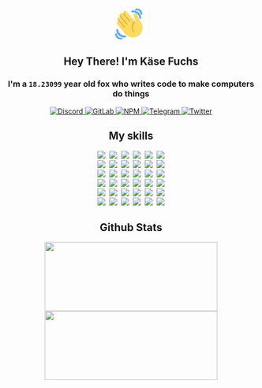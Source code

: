 <div><p align=center><img src=./resources/images/wave.gif width=64px height=64px></p><h2 align=center>Hey There! I'm Käse Fuchs</h2><h3 align=center>I'm a <code>18.23099</code> year old fox who writes code to make computers do things</h3><p align=center><a href=https://discord.com/users/507526681125322772><img alt=Discord src="https://img.shields.io/badge/Discord-5865F2?logo=discord&logoColor=white&style=flat-square#a647d885c6ef0712c415efbff78e7b4a"> </a><a href=https://gitlab.com/kasefuchs><img alt=GitLab src="https://img.shields.io/badge/GitLab-330F63?logo=gitlab&logoColor=white&style=flat-square#a647d885c6ef0712c415efbff78e7b4a"> </a><a href=https://npmjs.com/~kasefuchs><img alt=NPM src="https://img.shields.io/badge/NPM-CB3837?logo=npm&logoColor=white&style=flat-square#a647d885c6ef0712c415efbff78e7b4a"> </a><a href=https://t.me/kasefuchs><img alt=Telegram src="https://img.shields.io/badge/Telegram-2CA5E0?logo=telegram&logoColor=white&style=flat-square#a647d885c6ef0712c415efbff78e7b4a"> </a><a href=https://twitter.com/kasefuchs><img alt=Twitter src="https://img.shields.io/badge/Twitter-1DA1F2?logo=twitter&logoColor=white&style=flat-square#a647d885c6ef0712c415efbff78e7b4a"></a></p><h2 align=center>My skills</h2><p align=center><a href=https://aws.amazon.com/ ><picture><source srcset="https://skillicons.dev/icons?i=aws&theme=dark#a647d885c6ef0712c415efbff78e7b4a" media="(prefers-color-scheme: dark)"><source srcset="https://skillicons.dev/icons?i=aws&theme=light#a647d885c6ef0712c415efbff78e7b4a" media="(prefers-color-scheme: light), (prefers-color-scheme: no-preference)"><img src="https://skillicons.dev/icons?i=aws&theme=light#a647d885c6ef0712c415efbff78e7b4a"></picture></a>&nbsp;&nbsp;<a href=https://en.wikipedia.org/wiki/Bash_(Unix_shell)><picture><source srcset="https://skillicons.dev/icons?i=bash&theme=dark#a647d885c6ef0712c415efbff78e7b4a" media="(prefers-color-scheme: dark)"><source srcset="https://skillicons.dev/icons?i=bash&theme=light#a647d885c6ef0712c415efbff78e7b4a" media="(prefers-color-scheme: light), (prefers-color-scheme: no-preference)"><img src="https://skillicons.dev/icons?i=bash&theme=light#a647d885c6ef0712c415efbff78e7b4a"></picture></a>&nbsp;&nbsp;<a href=https://discord.com/developers/docs><picture><source srcset="https://skillicons.dev/icons?i=bots&theme=dark#a647d885c6ef0712c415efbff78e7b4a" media="(prefers-color-scheme: dark)"><source srcset="https://skillicons.dev/icons?i=bots&theme=light#a647d885c6ef0712c415efbff78e7b4a" media="(prefers-color-scheme: light), (prefers-color-scheme: no-preference)"><img src="https://skillicons.dev/icons?i=bots&theme=light#a647d885c6ef0712c415efbff78e7b4a"></picture></a>&nbsp;&nbsp;<a href=https://www.cloudflare.com/ ><picture><source srcset="https://skillicons.dev/icons?i=cloudflare&theme=dark#a647d885c6ef0712c415efbff78e7b4a" media="(prefers-color-scheme: dark)"><source srcset="https://skillicons.dev/icons?i=cloudflare&theme=light#a647d885c6ef0712c415efbff78e7b4a" media="(prefers-color-scheme: light), (prefers-color-scheme: no-preference)"><img src="https://skillicons.dev/icons?i=cloudflare&theme=light#a647d885c6ef0712c415efbff78e7b4a"></picture></a>&nbsp;&nbsp;<a href=https://en.wikipedia.org/wiki/CSS><picture><source srcset="https://skillicons.dev/icons?i=css&theme=dark#a647d885c6ef0712c415efbff78e7b4a" media="(prefers-color-scheme: dark)"><source srcset="https://skillicons.dev/icons?i=css&theme=light#a647d885c6ef0712c415efbff78e7b4a" media="(prefers-color-scheme: light), (prefers-color-scheme: no-preference)"><img src="https://skillicons.dev/icons?i=css&theme=light#a647d885c6ef0712c415efbff78e7b4a"></picture></a>&nbsp;&nbsp;<a href=https://www.docker.com/ ><picture><source srcset="https://skillicons.dev/icons?i=docker&theme=dark#a647d885c6ef0712c415efbff78e7b4a" media="(prefers-color-scheme: dark)"><source srcset="https://skillicons.dev/icons?i=docker&theme=light#a647d885c6ef0712c415efbff78e7b4a" media="(prefers-color-scheme: light), (prefers-color-scheme: no-preference)"><img src="https://skillicons.dev/icons?i=docker&theme=light#a647d885c6ef0712c415efbff78e7b4a"></picture></a><br><a href=https://www.electronjs.org/ ><picture><source srcset="https://skillicons.dev/icons?i=electron&theme=dark#a647d885c6ef0712c415efbff78e7b4a" media="(prefers-color-scheme: dark)"><source srcset="https://skillicons.dev/icons?i=electron&theme=light#a647d885c6ef0712c415efbff78e7b4a" media="(prefers-color-scheme: light), (prefers-color-scheme: no-preference)"><img src="https://skillicons.dev/icons?i=electron&theme=light#a647d885c6ef0712c415efbff78e7b4a"></picture></a>&nbsp;&nbsp;<a href=https://expressjs.com/ ><picture><source srcset="https://skillicons.dev/icons?i=express&theme=dark#a647d885c6ef0712c415efbff78e7b4a" media="(prefers-color-scheme: dark)"><source srcset="https://skillicons.dev/icons?i=express&theme=light#a647d885c6ef0712c415efbff78e7b4a" media="(prefers-color-scheme: light), (prefers-color-scheme: no-preference)"><img src="https://skillicons.dev/icons?i=express&theme=light#a647d885c6ef0712c415efbff78e7b4a"></picture></a>&nbsp;&nbsp;<a href=https://www.figma.com/ ><picture><source srcset="https://skillicons.dev/icons?i=figma&theme=dark#a647d885c6ef0712c415efbff78e7b4a" media="(prefers-color-scheme: dark)"><source srcset="https://skillicons.dev/icons?i=figma&theme=light#a647d885c6ef0712c415efbff78e7b4a" media="(prefers-color-scheme: light), (prefers-color-scheme: no-preference)"><img src="https://skillicons.dev/icons?i=figma&theme=light#a647d885c6ef0712c415efbff78e7b4a"></picture></a>&nbsp;&nbsp;<a href=https://firebase.google.com/ ><picture><source srcset="https://skillicons.dev/icons?i=firebase&theme=dark#a647d885c6ef0712c415efbff78e7b4a" media="(prefers-color-scheme: dark)"><source srcset="https://skillicons.dev/icons?i=firebase&theme=light#a647d885c6ef0712c415efbff78e7b4a" media="(prefers-color-scheme: light), (prefers-color-scheme: no-preference)"><img src="https://skillicons.dev/icons?i=firebase&theme=light#a647d885c6ef0712c415efbff78e7b4a"></picture></a>&nbsp;&nbsp;<a href=https://flask.palletsprojects.com/ ><picture><source srcset="https://skillicons.dev/icons?i=flask&theme=dark#a647d885c6ef0712c415efbff78e7b4a" media="(prefers-color-scheme: dark)"><source srcset="https://skillicons.dev/icons?i=flask&theme=light#a647d885c6ef0712c415efbff78e7b4a" media="(prefers-color-scheme: light), (prefers-color-scheme: no-preference)"><img src="https://skillicons.dev/icons?i=flask&theme=light#a647d885c6ef0712c415efbff78e7b4a"></picture></a>&nbsp;&nbsp;<a href=https://cloud.google.com/ ><picture><source srcset="https://skillicons.dev/icons?i=gcp&theme=dark#a647d885c6ef0712c415efbff78e7b4a" media="(prefers-color-scheme: dark)"><source srcset="https://skillicons.dev/icons?i=gcp&theme=light#a647d885c6ef0712c415efbff78e7b4a" media="(prefers-color-scheme: light), (prefers-color-scheme: no-preference)"><img src="https://skillicons.dev/icons?i=gcp&theme=light#a647d885c6ef0712c415efbff78e7b4a"></picture></a><br><a href=https://git-scm.com/ ><picture><source srcset="https://skillicons.dev/icons?i=git&theme=dark#a647d885c6ef0712c415efbff78e7b4a" media="(prefers-color-scheme: dark)"><source srcset="https://skillicons.dev/icons?i=git&theme=light#a647d885c6ef0712c415efbff78e7b4a" media="(prefers-color-scheme: light), (prefers-color-scheme: no-preference)"><img src="https://skillicons.dev/icons?i=git&theme=light#a647d885c6ef0712c415efbff78e7b4a"></picture></a>&nbsp;&nbsp;<a href=https://github.com/ ><picture><source srcset="https://skillicons.dev/icons?i=github&theme=dark#a647d885c6ef0712c415efbff78e7b4a" media="(prefers-color-scheme: dark)"><source srcset="https://skillicons.dev/icons?i=github&theme=light#a647d885c6ef0712c415efbff78e7b4a" media="(prefers-color-scheme: light), (prefers-color-scheme: no-preference)"><img src="https://skillicons.dev/icons?i=github&theme=light#a647d885c6ef0712c415efbff78e7b4a"></picture></a>&nbsp;&nbsp;<a href=https://gitlab.com/ ><picture><source srcset="https://skillicons.dev/icons?i=gitlab&theme=dark#a647d885c6ef0712c415efbff78e7b4a" media="(prefers-color-scheme: dark)"><source srcset="https://skillicons.dev/icons?i=gitlab&theme=light#a647d885c6ef0712c415efbff78e7b4a" media="(prefers-color-scheme: light), (prefers-color-scheme: no-preference)"><img src="https://skillicons.dev/icons?i=gitlab&theme=light#a647d885c6ef0712c415efbff78e7b4a"></picture></a>&nbsp;&nbsp;<a href=https://www.heroku.com/ ><picture><source srcset="https://skillicons.dev/icons?i=heroku&theme=dark#a647d885c6ef0712c415efbff78e7b4a" media="(prefers-color-scheme: dark)"><source srcset="https://skillicons.dev/icons?i=heroku&theme=light#a647d885c6ef0712c415efbff78e7b4a" media="(prefers-color-scheme: light), (prefers-color-scheme: no-preference)"><img src="https://skillicons.dev/icons?i=heroku&theme=light#a647d885c6ef0712c415efbff78e7b4a"></picture></a>&nbsp;&nbsp;<a href=https://en.wikipedia.org/wiki/HTML><picture><source srcset="https://skillicons.dev/icons?i=html&theme=dark#a647d885c6ef0712c415efbff78e7b4a" media="(prefers-color-scheme: dark)"><source srcset="https://skillicons.dev/icons?i=html&theme=light#a647d885c6ef0712c415efbff78e7b4a" media="(prefers-color-scheme: light), (prefers-color-scheme: no-preference)"><img src="https://skillicons.dev/icons?i=html&theme=light#a647d885c6ef0712c415efbff78e7b4a"></picture></a>&nbsp;&nbsp;<a href=https://en.wikipedia.org/wiki/JavaScript><picture><source srcset="https://skillicons.dev/icons?i=js&theme=dark#a647d885c6ef0712c415efbff78e7b4a" media="(prefers-color-scheme: dark)"><source srcset="https://skillicons.dev/icons?i=js&theme=light#a647d885c6ef0712c415efbff78e7b4a" media="(prefers-color-scheme: light), (prefers-color-scheme: no-preference)"><img src="https://skillicons.dev/icons?i=js&theme=light#a647d885c6ef0712c415efbff78e7b4a"></picture></a><br><a href=https://en.wikipedia.org/wiki/Linux><picture><source srcset="https://skillicons.dev/icons?i=linux&theme=dark#a647d885c6ef0712c415efbff78e7b4a" media="(prefers-color-scheme: dark)"><source srcset="https://skillicons.dev/icons?i=linux&theme=light#a647d885c6ef0712c415efbff78e7b4a" media="(prefers-color-scheme: light), (prefers-color-scheme: no-preference)"><img src="https://skillicons.dev/icons?i=linux&theme=light#a647d885c6ef0712c415efbff78e7b4a"></picture></a>&nbsp;&nbsp;<a href=https://mui.com/ ><picture><source srcset="https://skillicons.dev/icons?i=materialui&theme=dark#a647d885c6ef0712c415efbff78e7b4a" media="(prefers-color-scheme: dark)"><source srcset="https://skillicons.dev/icons?i=materialui&theme=light#a647d885c6ef0712c415efbff78e7b4a" media="(prefers-color-scheme: light), (prefers-color-scheme: no-preference)"><img src="https://skillicons.dev/icons?i=materialui&theme=light#a647d885c6ef0712c415efbff78e7b4a"></picture></a>&nbsp;&nbsp;<a href=https://en.wikipedia.org/wiki/Markdown><picture><source srcset="https://skillicons.dev/icons?i=md&theme=dark#a647d885c6ef0712c415efbff78e7b4a" media="(prefers-color-scheme: dark)"><source srcset="https://skillicons.dev/icons?i=md&theme=light#a647d885c6ef0712c415efbff78e7b4a" media="(prefers-color-scheme: light), (prefers-color-scheme: no-preference)"><img src="https://skillicons.dev/icons?i=md&theme=light#a647d885c6ef0712c415efbff78e7b4a"></picture></a>&nbsp;&nbsp;<a href=https://www.mongodb.com/ ><picture><source srcset="https://skillicons.dev/icons?i=mongodb&theme=dark#a647d885c6ef0712c415efbff78e7b4a" media="(prefers-color-scheme: dark)"><source srcset="https://skillicons.dev/icons?i=mongodb&theme=light#a647d885c6ef0712c415efbff78e7b4a" media="(prefers-color-scheme: light), (prefers-color-scheme: no-preference)"><img src="https://skillicons.dev/icons?i=mongodb&theme=light#a647d885c6ef0712c415efbff78e7b4a"></picture></a>&nbsp;&nbsp;<a href=https://www.mysql.com/ ><picture><source srcset="https://skillicons.dev/icons?i=mysql&theme=dark#a647d885c6ef0712c415efbff78e7b4a" media="(prefers-color-scheme: dark)"><source srcset="https://skillicons.dev/icons?i=mysql&theme=light#a647d885c6ef0712c415efbff78e7b4a" media="(prefers-color-scheme: light), (prefers-color-scheme: no-preference)"><img src="https://skillicons.dev/icons?i=mysql&theme=light#a647d885c6ef0712c415efbff78e7b4a"></picture></a>&nbsp;&nbsp;<a href=https://nextjs.org/ ><picture><source srcset="https://skillicons.dev/icons?i=nextjs&theme=dark#a647d885c6ef0712c415efbff78e7b4a" media="(prefers-color-scheme: dark)"><source srcset="https://skillicons.dev/icons?i=nextjs&theme=light#a647d885c6ef0712c415efbff78e7b4a" media="(prefers-color-scheme: light), (prefers-color-scheme: no-preference)"><img src="https://skillicons.dev/icons?i=nextjs&theme=light#a647d885c6ef0712c415efbff78e7b4a"></picture></a><br><a href=https://nodejs.org/en/ ><picture><source srcset="https://skillicons.dev/icons?i=nodejs&theme=dark#a647d885c6ef0712c415efbff78e7b4a" media="(prefers-color-scheme: dark)"><source srcset="https://skillicons.dev/icons?i=nodejs&theme=light#a647d885c6ef0712c415efbff78e7b4a" media="(prefers-color-scheme: light), (prefers-color-scheme: no-preference)"><img src="https://skillicons.dev/icons?i=nodejs&theme=light#a647d885c6ef0712c415efbff78e7b4a"></picture></a>&nbsp;&nbsp;<a href=https://www.postgresql.org/ ><picture><source srcset="https://skillicons.dev/icons?i=postgres&theme=dark#a647d885c6ef0712c415efbff78e7b4a" media="(prefers-color-scheme: dark)"><source srcset="https://skillicons.dev/icons?i=postgres&theme=light#a647d885c6ef0712c415efbff78e7b4a" media="(prefers-color-scheme: light), (prefers-color-scheme: no-preference)"><img src="https://skillicons.dev/icons?i=postgres&theme=light#a647d885c6ef0712c415efbff78e7b4a"></picture></a>&nbsp;&nbsp;<a href=https://learn.microsoft.com/en-us/powershell/ ><picture><source srcset="https://skillicons.dev/icons?i=powershell&theme=dark#a647d885c6ef0712c415efbff78e7b4a" media="(prefers-color-scheme: dark)"><source srcset="https://skillicons.dev/icons?i=powershell&theme=light#a647d885c6ef0712c415efbff78e7b4a" media="(prefers-color-scheme: light), (prefers-color-scheme: no-preference)"><img src="https://skillicons.dev/icons?i=powershell&theme=light#a647d885c6ef0712c415efbff78e7b4a"></picture></a>&nbsp;&nbsp;<a href=https://www.python.org/ ><picture><source srcset="https://skillicons.dev/icons?i=py&theme=dark#a647d885c6ef0712c415efbff78e7b4a" media="(prefers-color-scheme: dark)"><source srcset="https://skillicons.dev/icons?i=py&theme=light#a647d885c6ef0712c415efbff78e7b4a" media="(prefers-color-scheme: light), (prefers-color-scheme: no-preference)"><img src="https://skillicons.dev/icons?i=py&theme=light#a647d885c6ef0712c415efbff78e7b4a"></picture></a>&nbsp;&nbsp;<a href=https://www.raspberrypi.org/ ><picture><source srcset="https://skillicons.dev/icons?i=raspberrypi&theme=dark#a647d885c6ef0712c415efbff78e7b4a" media="(prefers-color-scheme: dark)"><source srcset="https://skillicons.dev/icons?i=raspberrypi&theme=light#a647d885c6ef0712c415efbff78e7b4a" media="(prefers-color-scheme: light), (prefers-color-scheme: no-preference)"><img src="https://skillicons.dev/icons?i=raspberrypi&theme=light#a647d885c6ef0712c415efbff78e7b4a"></picture></a>&nbsp;&nbsp;<a href=https://reactjs.org/ ><picture><source srcset="https://skillicons.dev/icons?i=react&theme=dark#a647d885c6ef0712c415efbff78e7b4a" media="(prefers-color-scheme: dark)"><source srcset="https://skillicons.dev/icons?i=react&theme=light#a647d885c6ef0712c415efbff78e7b4a" media="(prefers-color-scheme: light), (prefers-color-scheme: no-preference)"><img src="https://skillicons.dev/icons?i=react&theme=light#a647d885c6ef0712c415efbff78e7b4a"></picture></a><br><a href=https://redux.js.org/ ><picture><source srcset="https://skillicons.dev/icons?i=redux&theme=dark#a647d885c6ef0712c415efbff78e7b4a" media="(prefers-color-scheme: dark)"><source srcset="https://skillicons.dev/icons?i=redux&theme=light#a647d885c6ef0712c415efbff78e7b4a" media="(prefers-color-scheme: light), (prefers-color-scheme: no-preference)"><img src="https://skillicons.dev/icons?i=redux&theme=light#a647d885c6ef0712c415efbff78e7b4a"></picture></a>&nbsp;&nbsp;<a href=https://en.wikipedia.org/wiki/Regular_expression><picture><source srcset="https://skillicons.dev/icons?i=regex&theme=dark#a647d885c6ef0712c415efbff78e7b4a" media="(prefers-color-scheme: dark)"><source srcset="https://skillicons.dev/icons?i=regex&theme=light#a647d885c6ef0712c415efbff78e7b4a" media="(prefers-color-scheme: light), (prefers-color-scheme: no-preference)"><img src="https://skillicons.dev/icons?i=regex&theme=light#a647d885c6ef0712c415efbff78e7b4a"></picture></a>&nbsp;&nbsp;<a href=https://en.wikipedia.org/wiki/Sass_(stylesheet_language)><picture><source srcset="https://skillicons.dev/icons?i=sass&theme=dark#a647d885c6ef0712c415efbff78e7b4a" media="(prefers-color-scheme: dark)"><source srcset="https://skillicons.dev/icons?i=sass&theme=light#a647d885c6ef0712c415efbff78e7b4a" media="(prefers-color-scheme: light), (prefers-color-scheme: no-preference)"><img src="https://skillicons.dev/icons?i=sass&theme=light#a647d885c6ef0712c415efbff78e7b4a"></picture></a>&nbsp;&nbsp;<a href=https://www.typescriptlang.org/ ><picture><source srcset="https://skillicons.dev/icons?i=ts&theme=dark#a647d885c6ef0712c415efbff78e7b4a" media="(prefers-color-scheme: dark)"><source srcset="https://skillicons.dev/icons?i=ts&theme=light#a647d885c6ef0712c415efbff78e7b4a" media="(prefers-color-scheme: light), (prefers-color-scheme: no-preference)"><img src="https://skillicons.dev/icons?i=ts&theme=light#a647d885c6ef0712c415efbff78e7b4a"></picture></a>&nbsp;&nbsp;<a href=https://unity.com/ ><picture><source srcset="https://skillicons.dev/icons?i=unity&theme=dark#a647d885c6ef0712c415efbff78e7b4a" media="(prefers-color-scheme: dark)"><source srcset="https://skillicons.dev/icons?i=unity&theme=light#a647d885c6ef0712c415efbff78e7b4a" media="(prefers-color-scheme: light), (prefers-color-scheme: no-preference)"><img src="https://skillicons.dev/icons?i=unity&theme=light#a647d885c6ef0712c415efbff78e7b4a"></picture></a>&nbsp;&nbsp;<a href=https://workers.cloudflare.com/ ><picture><source srcset="https://skillicons.dev/icons?i=workers&theme=dark#a647d885c6ef0712c415efbff78e7b4a" media="(prefers-color-scheme: dark)"><source srcset="https://skillicons.dev/icons?i=workers&theme=light#a647d885c6ef0712c415efbff78e7b4a" media="(prefers-color-scheme: light), (prefers-color-scheme: no-preference)"><img src="https://skillicons.dev/icons?i=workers&theme=light#a647d885c6ef0712c415efbff78e7b4a"></picture></a><br></p><h2 align=center>Github Stats</h2><p align=center><picture><source srcset="https://github-readme-stats-kasefuchs.vercel.app/api/?count_private=true&hide_border=true&hide_rank=true&line_height=20&hide_title=true&username=Kasefuchs&theme=dark#a647d885c6ef0712c415efbff78e7b4a" media="(prefers-color-scheme: dark)"><source srcset="https://github-readme-stats-kasefuchs.vercel.app/api/?count_private=true&hide_border=true&hide_rank=true&line_height=20&hide_title=true&username=Kasefuchs&theme=light#a647d885c6ef0712c415efbff78e7b4a" media="(prefers-color-scheme: light), (prefers-color-scheme: no-preference)"><img align=middle width=350 height=140 src="https://github-readme-stats-kasefuchs.vercel.app/api/?count_private=true&hide_border=true&hide_rank=true&line_height=20&hide_title=true&username=Kasefuchs&theme=light#a647d885c6ef0712c415efbff78e7b4a"></picture><picture><source srcset="https://github-readme-stats-kasefuchs.vercel.app/api/top-langs/?count_private=true&hide_border=true&layout=compact&username=Kasefuchs&theme=dark#a647d885c6ef0712c415efbff78e7b4a" media="(prefers-color-scheme: dark)"><source srcset="https://github-readme-stats-kasefuchs.vercel.app/api/top-langs/?count_private=true&hide_border=true&layout=compact&username=Kasefuchs&theme=light#a647d885c6ef0712c415efbff78e7b4a" media="(prefers-color-scheme: light), (prefers-color-scheme: no-preference)"><img align=middle width=350 height=140 src="https://github-readme-stats-kasefuchs.vercel.app/api/top-langs/?count_private=true&hide_border=true&layout=compact&username=Kasefuchs&theme=light#a647d885c6ef0712c415efbff78e7b4a"></picture></p><img src="https://hit.yhype.me/github/profile?user_id=64592097#a647d885c6ef0712c415efbff78e7b4a" alt=""></div>